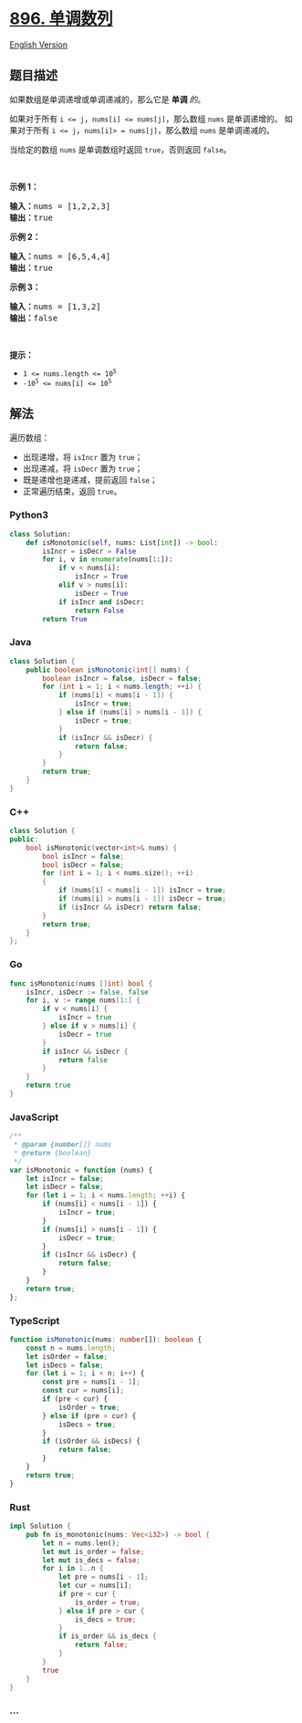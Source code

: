 # [896. 单调数列](https://leetcode.cn/problems/monotonic-array)

[English Version](/solution/0800-0899/0896.Monotonic%20Array/README_EN.md)

## 题目描述

<!-- 这里写题目描述 -->

<p>如果数组是单调递增或单调递减的，那么它是&nbsp;<strong>单调 </strong><em>的</em>。</p>

<p>如果对于所有 <code>i &lt;= j</code>，<code>nums[i] &lt;= nums[j]</code>，那么数组 <code>nums</code> 是单调递增的。 如果对于所有 <code>i &lt;= j</code>，<code>nums[i]&gt; = nums[j]</code>，那么数组 <code>nums</code>&nbsp;是单调递减的。</p>

<p>当给定的数组 <code>nums</code>&nbsp;是单调数组时返回 <code>true</code>，否则返回 <code>false</code>。</p>

<p>&nbsp;</p>

<ol>
</ol>

<p><strong>示例 1：</strong></p>

<pre>
<strong>输入：</strong>nums = [1,2,2,3]
<strong>输出：</strong>true
</pre>

<p><strong>示例 2：</strong></p>

<pre>
<strong>输入：</strong>nums = [6,5,4,4]
<strong>输出：</strong>true
</pre>

<p><strong>示例 3：</strong></p>

<pre>
<strong>输入：</strong>nums = [1,3,2]
<strong>输出：</strong>false
</pre>

<p>&nbsp;</p>

<p><strong>提示：</strong></p>

<ul>
	<li><code>1 &lt;= nums.length &lt;= 10<sup>5</sup></code></li>
	<li><code>-10<sup>5</sup>&nbsp;&lt;= nums[i] &lt;= 10<sup>5</sup></code></li>
</ul>

## 解法

<!-- 这里可写通用的实现逻辑 -->

遍历数组：

-   出现递增，将 `isIncr` 置为 `true`；
-   出现递减，将 `isDecr` 置为 `true`；
-   既是递增也是递减，提前返回 `false`；
-   正常遍历结束，返回 `true`。

<!-- tabs:start -->

### **Python3**

<!-- 这里可写当前语言的特殊实现逻辑 -->

```python
class Solution:
    def isMonotonic(self, nums: List[int]) -> bool:
        isIncr = isDecr = False
        for i, v in enumerate(nums[1:]):
            if v < nums[i]:
                isIncr = True
            elif v > nums[i]:
                isDecr = True
            if isIncr and isDecr:
                return False
        return True
```

### **Java**

<!-- 这里可写当前语言的特殊实现逻辑 -->

```java
class Solution {
    public boolean isMonotonic(int[] nums) {
        boolean isIncr = false, isDecr = false;
        for (int i = 1; i < nums.length; ++i) {
            if (nums[i] < nums[i - 1]) {
                isIncr = true;
            } else if (nums[i] > nums[i - 1]) {
                isDecr = true;
            }
            if (isIncr && isDecr) {
                return false;
            }
        }
        return true;
    }
}
```

### **C++**

```cpp
class Solution {
public:
    bool isMonotonic(vector<int>& nums) {
        bool isIncr = false;
        bool isDecr = false;
        for (int i = 1; i < nums.size(); ++i)
        {
            if (nums[i] < nums[i - 1]) isIncr = true;
            if (nums[i] > nums[i - 1]) isDecr = true;
            if (isIncr && isDecr) return false;
        }
        return true;
    }
};
```

### **Go**

```go
func isMonotonic(nums []int) bool {
	isIncr, isDecr := false, false
	for i, v := range nums[1:] {
		if v < nums[i] {
			isIncr = true
		} else if v > nums[i] {
			isDecr = true
		}
		if isIncr && isDecr {
			return false
		}
	}
	return true
}
```

### **JavaScript**

```js
/**
 * @param {number[]} nums
 * @return {boolean}
 */
var isMonotonic = function (nums) {
    let isIncr = false;
    let isDecr = false;
    for (let i = 1; i < nums.length; ++i) {
        if (nums[i] < nums[i - 1]) {
            isIncr = true;
        }
        if (nums[i] > nums[i - 1]) {
            isDecr = true;
        }
        if (isIncr && isDecr) {
            return false;
        }
    }
    return true;
};
```

### **TypeScript**

```ts
function isMonotonic(nums: number[]): boolean {
    const n = nums.length;
    let isOrder = false;
    let isDecs = false;
    for (let i = 1; i < n; i++) {
        const pre = nums[i - 1];
        const cur = nums[i];
        if (pre < cur) {
            isOrder = true;
        } else if (pre > cur) {
            isDecs = true;
        }
        if (isOrder && isDecs) {
            return false;
        }
    }
    return true;
}
```

### **Rust**

```rust
impl Solution {
    pub fn is_monotonic(nums: Vec<i32>) -> bool {
        let n = nums.len();
        let mut is_order = false;
        let mut is_decs = false;
        for i in 1..n {
            let pre = nums[i - 1];
            let cur = nums[i];
            if pre < cur {
                is_order = true;
            } else if pre > cur {
                is_decs = true;
            }
            if is_order && is_decs {
                return false;
            }
        }
        true
    }
}
```

### **...**

```

```

<!-- tabs:end -->
